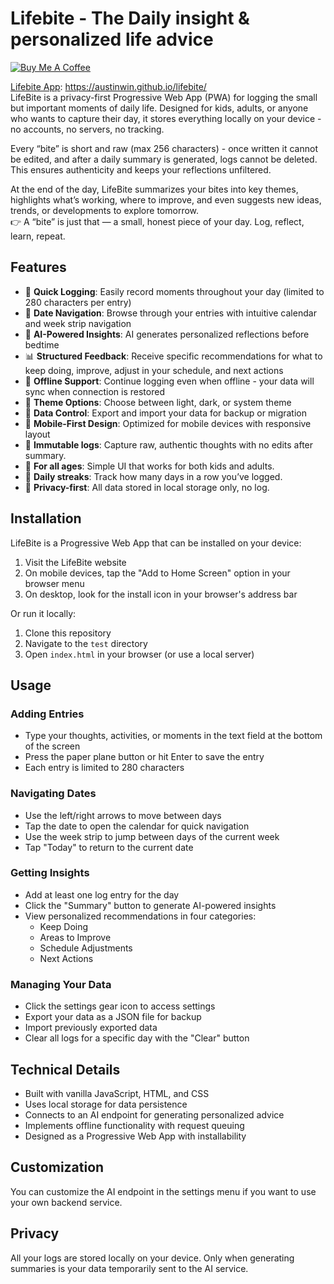 # Lifebite - The Daily insight & personalized life advice
[![Buy Me A Coffee](https://img.shields.io/badge/Buy%20Me%20A%20Coffee-support-yellow?logo=buy-me-a-coffee)](https://www.buymeacoffee.com/austinwin)  

[Lifebite App](https://austinwin.github.io/lifebite/): https://austinwin.github.io/lifebite/  
LifeBite is a privacy-first Progressive Web App (PWA) for logging the small but important moments of daily life. Designed for kids, adults, or anyone who wants to capture their day, it stores everything locally on your device - no accounts, no servers, no tracking.

Every “bite” is short and raw (max 256 characters) - once written it cannot be edited, and after a daily summary is generated, logs cannot be deleted. This ensures authenticity and keeps your reflections unfiltered.

At the end of the day, LifeBite summarizes your bites into key themes, highlights what’s working, where to improve, and even suggests new ideas, trends, or developments to explore tomorrow.  
👉 A “bite” is just that — a small, honest piece of your day. Log, reflect, learn, repeat.  

## Features

- 📝 **Quick Logging**: Easily record moments throughout your day (limited to 280 characters per entry)
- 📅 **Date Navigation**: Browse through your entries with intuitive calendar and week strip navigation
- 🧠 **AI-Powered Insights**: AI generates personalized reflections before bedtime  
- 📊 **Structured Feedback**: Receive specific recommendations for what to keep doing, improve, adjust in your schedule, and next actions
- 🔄 **Offline Support**: Continue logging even when offline - your data will sync when connection is restored
- 🌙 **Theme Options**: Choose between light, dark, or system theme
- 💾 **Data Control**: Export and import your data for backup or migration
- 📱 **Mobile-First Design**: Optimized for mobile devices with responsive layout
- 🔄 **Immutable logs**: Capture raw, authentic thoughts with no edits after summary.
- 🔄 **For all ages**: Simple UI that works for both kids and adults.
- 🔄 **Daily streaks**: Track how many days in a row you’ve logged.
- 🔄 **Privacy-first**: All data stored in local storage only, no log.  

## Installation

LifeBite is a Progressive Web App that can be installed on your device:

1. Visit the LifeBite website
2. On mobile devices, tap the "Add to Home Screen" option in your browser menu
3. On desktop, look for the install icon in your browser's address bar

Or run it locally:

1. Clone this repository
2. Navigate to the `test` directory
3. Open `index.html` in your browser (or use a local server)

## Usage

### Adding Entries
- Type your thoughts, activities, or moments in the text field at the bottom of the screen
- Press the paper plane button or hit Enter to save the entry
- Each entry is limited to 280 characters

### Navigating Dates
- Use the left/right arrows to move between days
- Tap the date to open the calendar for quick navigation
- Use the week strip to jump between days of the current week
- Tap "Today" to return to the current date

### Getting Insights
- Add at least one log entry for the day
- Click the "Summary" button to generate AI-powered insights
- View personalized recommendations in four categories:
  - Keep Doing
  - Areas to Improve
  - Schedule Adjustments
  - Next Actions

### Managing Your Data
- Click the settings gear icon to access settings
- Export your data as a JSON file for backup
- Import previously exported data
- Clear all logs for a specific day with the "Clear" button

## Technical Details

- Built with vanilla JavaScript, HTML, and CSS
- Uses local storage for data persistence
- Connects to an AI endpoint for generating personalized advice
- Implements offline functionality with request queuing
- Designed as a Progressive Web App with installability

## Customization

You can customize the AI endpoint in the settings menu if you want to use your own backend service.

## Privacy

All your logs are stored locally on your device. Only when generating summaries is your data temporarily sent to the AI service.
